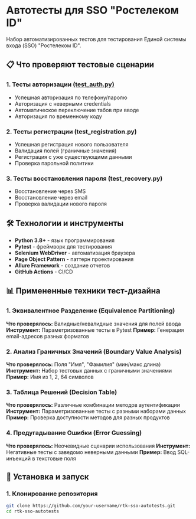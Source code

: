# Автотесты для SSO "Ростелеком ID"

Набор автоматизированных тестов для тестирования Единой системы входа (SSO) "Ростелеком ID".

## 📋 Что проверяют тестовые сценарии

### 1. Тесты авторизации [(test_auth.py)](https://github.com/Makkitta/rtk-sso-autotests/blob/main/Rostelekom_auth/tests/test_auth.py)
- Успешная авторизация по телефону/паролю
- Авторизация с неверными credentials
- Автоматическое переключение табов при вводе
- Авторизация по временному коду

### 2. Тесты регистрации (test_registration.py)
- Успешная регистрация нового пользователя
- Валидация полей (граничные значения)
- Регистрация с уже существующими данными
- Проверка парольной политики

### 3. Тесты восстановления пароля (test_recovery.py)
- Восстановление через SMS
- Восстановление через email
- Проверка валидации нового пароля

## 🛠 Технологии и инструменты

- **Python 3.8+** - язык программирования
- **Pytest** - фреймворк для тестирования
- **Selenium WebDriver** - автоматизация браузера
- **Page Object Pattern** - паттерн проектирования
- **Allure Framework** - создание отчетов
- **GitHub Actions** - CI/CD

## 📊 Примененные техники тест-дизайна

### 1. Эквивалентное Разделение (Equivalence Partitioning)
**Что проверялось:** Валидные/невалидные значения для полей ввода
**Инструмент:** Параметризованные тесты в Pytest
**Пример:** Генерация email-адресов разных форматов

### 2. Анализ Граничных Значений (Boundary Value Analysis)
**Что проверялось:** Поля "Имя", "Фамилия" (мин/макс длина)
**Инструмент:** Набор тестовых данных с граничными значениями
**Пример:** Имя из 1, 2, 64 символов

### 3. Таблица Решений (Decision Table)
**Что проверялось:** Различные комбинации методов аутентификации
**Инструмент:** Параметризованные тесты с разными наборами данных
**Пример:** Проверка доступности методов для разных продуктов

### 4. Предугадывание Ошибки (Error Guessing)
**Что проверялось:** Неочевидные сценарии использования
**Инструмент:** Негативные тесты с заведомо неверными данными
**Пример:** Ввод SQL-инъекций в текстовые поля

## 🚀 Установка и запуск

### 1. Клонирование репозитория
```bash
git clone https://github.com/your-username/rtk-sso-autotests.git
cd rtk-sso-autotests
